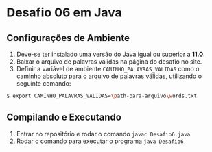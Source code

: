 # Desafio 06 em Java

## Configurações de Ambiente
1. Deve-se ter instalado uma versão do Java igual ou superior a **11.0**.
2. Baixar o arquivo de palavras válidas na página do desafio no site.
3. Definir a variável de ambiente `CAMINHO_PALAVRAS_VALIDAS` como o caminho absoluto para o arquivo de palavras válidas, utilizando o seguinte comando:
```sh
$ export CAMINHO_PALAVRAS_VALIDAS=\path-para-arquivo\words.txt
```

## Compilando e Executando
1. Entrar no repositório e rodar o comando `javac Desafio6.java`
2. Rodar o comando para executar o programa `java Desafio6`